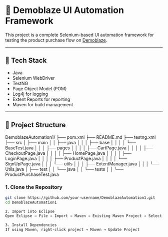 # 🧪 Demoblaze UI Automation Framework

This project is a complete Selenium-based UI automation framework for testing the product purchase flow on [Demoblaze](https://www.demoblaze.com/).

---

## 📂 Tech Stack

- Java
- Selenium WebDriver
- TestNG
- Page Object Model (POM)
- Log4j for logging
- Extent Reports for reporting
- Maven for build management

---

## 📁 Project Structure

DemoblazeAutomation1/
├── pom.xml
├── README.md
├── testng.xml
├── src
│   ├── main
│   │   ├── java
│   │   │   ├── base
│   │   │   │   └── BaseTest.java
│   │   │   ├── pages
│   │   │   │   ├── CartPage.java
│   │   │   │   ├── CheckoutPage.java
│   │   │   │   ├── HomePage.java
│   │   │   │   ├── LoginPage.java
│   │   │   │   ├── ProductPage.java
│   │   │   │   └── SignUpPage.java
│   │   │   └── utils
│   │   │       ├── ExtentManager.java
│   │   │       └── Utils.java
│   ├── test
│   │   └── java
│   │       └── tests
│   │           └── ProductPurchaseTest.java





### 1. Clone the Repository

```bash
git clone https://github.com/your-username/DemoblazeAutomation1.git
cd DemoblazeAutomation1

2. Import into Eclipse
Open Eclipse → File → Import → Maven → Existing Maven Project → Select the project folder

3. Install Dependencies
If using Maven, right-click project → Maven → Update Project
